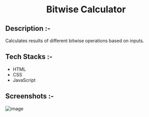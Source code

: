 # <p align="center">Bitwise Calculator</p>

## Description :-

Calculates results of different bitwise operations based on inputs.

## Tech Stacks :-

- HTML
- CSS
- JavaScript

## Screenshots :-

![image](https://github.com/Rakesh9100/CalcDiverse/assets/73993775/c578e9c1-ff1c-471f-810b-af706e4c5dcd)
